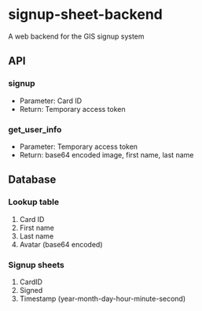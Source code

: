 # signup-sheet-backend
A web backend for the GIS signup system

## API
### signup
* Parameter: Card ID    
* Return: Temporary access token

### get_user_info
* Parameter: Temporary access token   
* Return: base64 encoded image, first name, last name    

## Database
### Lookup table
1. Card ID
2. First name
3. Last name
4. Avatar (base64 encoded)

### Signup sheets
1. CardID
2. Signed
3. Timestamp (year-month-day-hour-minute-second)
